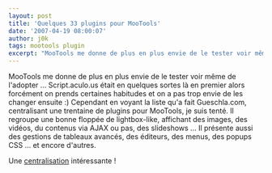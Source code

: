 ```yaml
---
layout: post
title: 'Quelques 33 plugins pour MooTools'
date: '2007-04-19 08:00:07'
author: j0k
tags: mootools plugin
excerpt: "MooTools me donne de plus en plus envie de le tester voir même de l'adopter ... Script.aculo.us était en quelques sortes là en premier alors forcément on prends certaines habitudes et on a pas trop envie de les changer ensuite :)     \nCependant en voyant la liste qu'a fait Gueschla.com, centralisant une trentaine de plugins pour MooTools, je suis tenté.  \n     …"
---
```


MooTools me donne de plus en plus envie de le tester voir même de l'adopter ... Script.aculo.us était en quelques sortes là en premier alors forcément on prends certaines habitudes et on a pas trop envie de les changer ensuite :)
Cependant en voyant la liste qu'a fait Gueschla.com, centralisant une trentaine de plugins pour MooTools, je suis tenté.   Il regroupe une bonne floppée de lightbox-like, affichant des images, des vidéos, du contenus via AJAX ou pas, des slideshows ...   Il présente aussi des gestions de tableaux avancés, des éditeurs, des menus, des popups CSS ... et encore d'autres.

Une [centralisation](http://gueschla.com/2007/04/16/33-plugins-pour-mootools-que-vous-devriez-connaitre/) intéressante !

